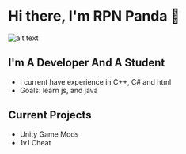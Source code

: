 # Hi there, I'm RPN Panda 👋 

![alt text](https://github.com/RPNPanda/RPNPanda/blob/main/New%20Project%20(15).png?raw=true)
## I'm A Developer And A Student
- I current have experience in C++, C# and html
- Goals: learn js, and java
## Current Projects
* Unity Game Mods
* 1v1 Cheat
